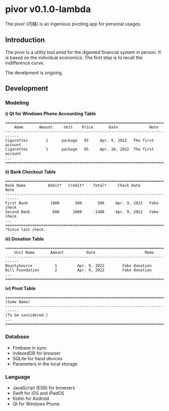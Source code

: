 # pivor v0.1.0-lambda
The pivor (巧樞) is an ingenious pivoting app for personal usages.

## Introduction
The pivor is a utility tool amid for the digested financial system in person.
It is based on the individual economics. The first step is to recall the
indifference curve.

The develpment is ongoing.

## Development

### Modeling
**i) Qt for Windows Phone
Accounting Table**
```
============================================================================
    Name       Amount     Unit    Price       Date              Note
----------------------------------------------------------------------------
Cigarettes        1      package   95     Apr. 9, 2022   The first account
Cigarettes        1      package   95     Apr. 10, 2022  The first account
...
============================================================================
```

**ii) Bank Checkout Table**
```
============================================================================
Bank Name          Debit*   Credit*    Total*     Check Date       Note
----------------------------------------------------------------------------
First Bank          1000       500       500     Apr. 9, 2022   Fake check
Second Bank          600      2000     -1400     Apr. 9, 2022   Fake check
...
============================================================================
*Since last check.
```

**iii) Donation Table**
```
============================================================================
    Unit Name       Amount          Date                      Memo
----------------------------------------------------------------------------
BountySource          1         Apr. 9, 2022        Fake donation
Bill Foundation       2         Apr. 9, 2022        Fake donation
...
============================================================================
```

**iv) Pivot Table**
```
============================================================================
(Some Name)
----------------------------------------------------------------------------
(To be considered.)
...
============================================================================
```

### Database
- Firebase in sync
- indexedDB for browser
- SQLite for hand devices
- Parameters in the local storage

### Language
- JavaScript (ES6) for browsers
- Swift for iOS and iPadOS
- Kotlin for Android
- Qt for Windows Phone
